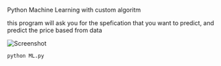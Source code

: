 Python Machine Learning with custom algoritm

this program will ask you for the spefication that you want to predict, and predict the price based from data

![Screenshot](input.png)

```
python ML.py
```